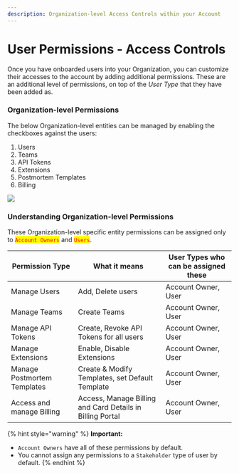 ```yaml
---
description: Organization-level Access Controls within your Account
---
```


# User Permissions - Access Controls

Once you have onboarded users into your Organization, you can customize their accesses to the account by adding additional permissions. These are an additional level of permissions, on top of the _User Type_ that they have been added as.

### Organization-level Permissions <a href="#organization-level-permissions" id="organization-level-permissions"></a>

The below Organization-level entities can be managed by enabling the checkboxes against the users:

1. Users
2. Teams
3. API Tokens
4. Extensions
5. Postmortem Templates
6. Billing

![](../.gitbook/assets/user\_permissions\_access\_controls\_1.png)

### Understanding Organization-level Permissions <a href="#understanding-organization-level-permissions" id="understanding-organization-level-permissions"></a>

These Organization-level specific entity permissions can be assigned only to <mark style="color:red;">`Account Owners`</mark> and <mark style="color:red;">`Users`</mark>.

| Permission Type             | What it means                                             | User Types who can be assigned these |
| --------------------------- | --------------------------------------------------------- | ------------------------------------ |
| Manage Users                | Add, Delete users                                         | Account Owner, User                  |
| Manage Teams                | Create Teams                                              | Account Owner, User                  |
| Manage API Tokens           | Create, Revoke API Tokens for all users                   | Account Owner, User                  |
| Manage Extensions           | Enable, Disable Extensions                                | Account Owner, User                  |
| Manage Postmortem Templates | Create & Modify Templates, set Default Template           | Account Owner, User                  |
| Access and manage Billing   | Access, Manage Billing and Card Details in Billing Portal | Account Owner, User                  |

{% hint style="warning" %}
**Important:**

* `Account Owners` have all of these permissions by default.
* You cannot assign any permissions to a `Stakeholder` type of user by default.
{% endhint %}
